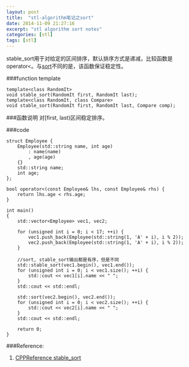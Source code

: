 ```yaml
---
layout: post
title:  "stl-algorithm笔记之sort"
date: 2014-11-09 21:27:16 
excerpt: "stl algorithm sort notes"
categories: [stl]
tags: [stl]
---
```


stable_sort用于对给定的区间排序，默认排序方式是递减，比较函数是operator<。与[sort](http://yingshin.github.io/stl/2014/11/09/stl-sort/)不同的是，该函数保证稳定性。 

###function template

```
template<class RandomIt>
void stable_sort(RandomIt first, RandomIt last);
template<class RandomIt, class Compare>
void stable_sort(RandomIt first, RandomIt last, Compare comp);

```


<!--more-->


###函数说明
对[first, last)区间稳定排序。


###code

```
struct Employee {
    Employee(std::string name, int age)
        : name(name)
        , age(age)
    {}
    std::string name;
    int age;
};

bool operator<(const Employee& lhs, const Employee& rhs) {
    return lhs.age < rhs.age;
}

int main()
{
    std::vector<Employee> vec1, vec2;

    for (unsigned int i = 0; i < 17; ++i) {
        vec1.push_back(Employee(std::string(1, 'A' + i), i % 2));
        vec2.push_back(Employee(std::string(1, 'A' + i), i % 2));
    }

    //sort, stable_sort输出都是有序，但是不同
    std::stable_sort(vec1.begin(), vec1.end());
    for (unsigned int i = 0; i < vec1.size(); ++i) {
        std::cout << vec1[i].name << " ";
    }
    std::cout << std::endl;

    std::sort(vec2.begin(), vec2.end());
    for (unsigned int i = 0; i < vec2.size(); ++i) {
        std::cout << vec2[i].name << " ";
    }
    std::cout << std::endl;

    return 0;
}
```

###Reference:
1. [CPPReference stable_sort](http://en.cppreference.com/w/cpp/algorithm/stable_sort)

